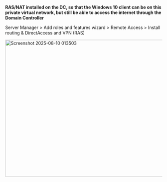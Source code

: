 **RAS/NAT installed on the DC, so that the Windows 10 client can be on this private virtual network, but still be able to access the internet through the Domain Controller**

Server Manager > Add roles and features wizard > Remote Access > Install routing & DirectAccess and VPN (RAS)

<img width="621" height="438" alt="Screenshot 2025-08-10 013503" src="https://github.com/user-attachments/assets/a4e897b8-07f5-4e08-803f-02491ad1ae94" />
